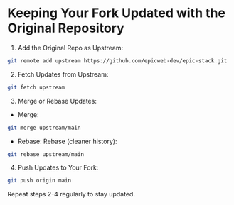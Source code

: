 # Keeping Your Fork Updated with the Original Repository

1. Add the Original Repo as Upstream:

```bash
git remote add upstream https://github.com/epicweb-dev/epic-stack.git
```

2. Fetch Updates from Upstream:

```bash
git fetch upstream
```

3. Merge or Rebase Updates:

- Merge:

```bash
git merge upstream/main
```

- Rebase: Rebase (cleaner history):

```bash
git rebase upstream/main
```

4. Push Updates to Your Fork:

```bash
git push origin main
```

Repeat steps 2-4 regularly to stay updated.
